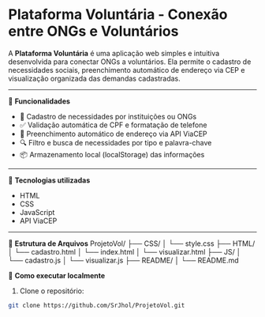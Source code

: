# Plataforma Voluntária - Conexão entre ONGs e Voluntários

A **Plataforma Voluntária** é uma aplicação web simples e intuitiva desenvolvida para conectar ONGs a voluntários. Ela permite o cadastro de necessidades sociais, preenchimento automático de endereço via CEP e visualização organizada das demandas cadastradas.

---

🌟 **Funcionalidades**

- 📝 Cadastro de necessidades por instituições ou ONGs  
- ✅ Validação automática de CPF e formatação de telefone  
- 📍 Preenchimento automático de endereço via API ViaCEP  
- 🔍 Filtro e busca de necessidades por tipo e palavra-chave  
- 📦 Armazenamento local (localStorage) das informações  

---

📁 **Tecnologias utilizadas**

- HTML  
- CSS  
- JavaScript  
- API ViaCEP  

---

📂 **Estrutura de Arquivos**
ProjetoVol/
├── CSS/
│ └── style.css
├── HTML/
│ └── cadastro.html
│ └── index.html
│ └── visualizar.html
├── JS/
│ └── cadastro.js
│ └── visualizar.js
├── README/
│ └── README.md

🚀 **Como executar localmente**

1. Clone o repositório:
```bash
git clone https://github.com/SrJhol/ProjetoVol.git